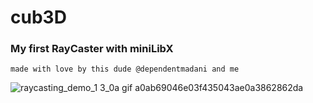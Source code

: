 # cub3D
### My first RayCaster with miniLibX

`made with love by this dude @dependentmadani and me`

![raycasting_demo_1 3_0a gif a0ab69046e03f435043ae0a3862862da](https://user-images.githubusercontent.com/94312066/196661179-172ab1cc-66de-42e5-8dae-b70c9360f207.gif)
